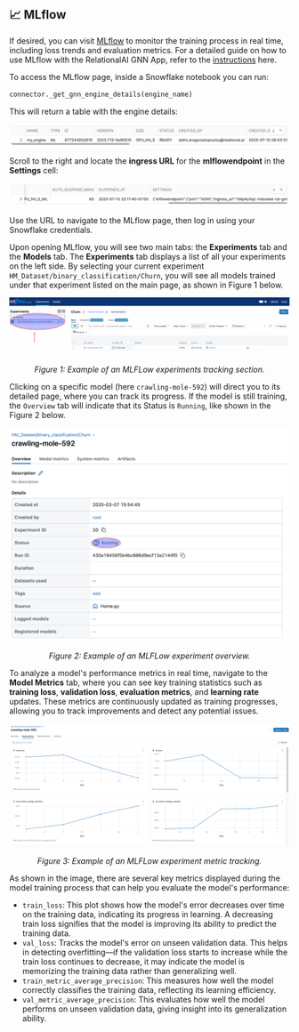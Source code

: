 <a name="-mlflow"></a>

## 📈 MLflow

If desired, you can visit [MLflow](https://mlflow.org/) to monitor the training process in real time, including loss trends and evaluation metrics. For a detailed guide on how to use MLflow with the RelationalAI GNN App, refer to the [instructions](/MLflow.md) here.

To access the MLflow page, inside a Snowflake notebook you can run:

```python
connector._get_gnn_engine_details(engine_name)
```

This will return a table with the engine details:

<picture>
  <img src="/HM/assets/mlflow_4.png" alt="stage" style="width:950px;">
</picture>

Scroll to the right and locate the **ingress URL** for the **mlflowendpoint** in the **Settings** cell:

<picture>
  <img src="/HM/assets/mlflow_5.png" alt="stage" style="width:950px;">
</picture>

Use the URL to navigate to the MLflow page, then log in using your Snowflake credentials.

Upon opening MLflow, you will see two main tabs: the **Experiments** tab and the **Models** tab. The **Experiments** tab displays a list of all your experiments on the left side. By selecting your current experiment `HM_Dataset/binary_classification/Churn`, you will see all models trained under that experiment listed on the main page, as shown in Figure 1 below. 


<p align="center">
  <img src="assets/mlfow_1.png" alt="Image" />
</p>
<p align="center"><em>Figure 1: Example of an MLFLow experiments tracking section.</em></p>

Clicking on a specific model (here `crawling-mole-592`) will direct you to its detailed page, where you can track its progress.
If the model is still training, the `Overview` tab will indicate that its Status is `Running`, like shown in the Figure 2 below. 


<p align="center">
  <img src="assets/mlflow_2.png" alt="Image" />
</p>
<p align="center"><em>Figure 2: Example of an MLFLow experiment overview.</em></p>


To analyze a model's  performance metrics in real time, navigate to the **Model Metrics** tab, where you can see key training statistics such as **training loss**, **validation loss**, **evaluation metrics**, and **learning rate** updates. These metrics are continuously updated as training progresses, allowing you to track improvements and detect any potential issues.


<p align="center">
  <img src="assets/mlflow_3.png" alt="Image" />
</p>
<p align="center"><em>Figure 3: Example of an MLFLow experiment metric tracking.</em></p>

As shown in the image, there are several key metrics displayed during the model training process that can help you evaluate the model's performance:
* `train_loss`: This plot shows how the model's error decreases over time on the training data, indicating its progress in learning. A decreasing train loss signifies that the model is improving its ability to predict the training data.
* `val_loss`: Tracks the model's error on unseen validation data. This helps in detecting overfitting—if the validation loss starts to increase while the train loss continues to decrease, it may indicate the model is memorizing the training data rather than generalizing well.
* `train_metric_average_precision`: This measures how well the model correctly classifies the training data, reflecting its learning efficiency.
* `val_metric_average_precision`: This evaluates how well the model performs on unseen validation data, giving insight into its generalization ability.
